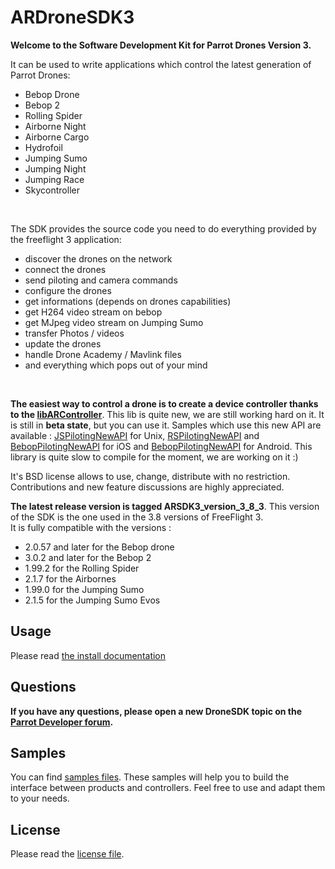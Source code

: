 ARDroneSDK3
===============

**Welcome to the Software Development Kit for Parrot Drones Version 3.**

It can be used to write applications which control the latest generation of Parrot Drones:
- Bebop Drone
- Bebop 2
- Rolling Spider
- Airborne Night
- Airborne Cargo
- Hydrofoil
- Jumping Sumo
- Jumping Night
- Jumping Race
- Skycontroller

<br>
  
The SDK provides the source code you need to do everything provided by the freeflight 3 application:
- discover the drones on the network
- connect the drones
- send piloting and camera commands
- configure the drones
- get informations (depends on drones capabilities)
- get H264 video stream on bebop
- get MJpeg video stream on Jumping Sumo
- transfer Photos / videos
- update the drones
- handle Drone Academy / Mavlink files
- and everything which pops out of your mind

<br>

**The easiest way to control a drone is to create a device controller thanks to the [libARController](https://github.com/Parrot-Developers/libARController)**. This lib is quite new, we are still working hard on it. It is still in **beta state**, but you can use it. Samples which use this new API are available : [JSPilotingNewAPI](https://github.com/Parrot-Developers/Samples/tree/master/Unix/JSPilotingNewAPI) for Unix, [RSPilotingNewAPI](https://github.com/Parrot-Developers/Samples/tree/master/iOS/RSPilotingNewAPI) and [BebopPilotingNewAPI](https://github.com/Parrot-Developers/Samples/tree/master/iOS/BebopPilotingNewAPI) for iOS and [BebopPilotingNewAPI](https://github.com/Parrot-Developers/Samples/tree/master/Android/BebopPilotingNewAPI) for Android. This library is quite slow to compile for the moment, we are working on it :)

It's BSD license allows to use, change, distribute with no restriction.
Contributions and new feature discussions are highly appreciated.


**The latest release version is tagged ARSDK3_version_3_8_3**. This version of the SDK is the one used in the 3.8 versions of FreeFlight 3. <br/>
It is fully compatible with the versions :

* 2.0.57 and later for the Bebop drone
* 3.0.2 and later for the Bebop 2
* 1.99.2 for the Rolling Spider
* 2.1.7 for the Airbornes
* 1.99.0 for the Jumping Sumo
* 2.1.5 for the Jumping Sumo Evos

Usage
-------------
Please read [the install documentation](https://github.com/ARDroneSDK3/Docs/blob/master/Installation/INSTALL)

Questions
----
**If you have any questions, please open a new DroneSDK topic on the [Parrot Developer forum](http://forum.developer.parrot.com/).**

Samples
---------
You can find [samples files](https://github.com/ARDroneSDK3/Samples.git). These samples will help you to build the interface between products and controllers. 
Feel free to use and adapt them to your needs.

License
---------
Please read the [license file](https://github.com/ARDroneSDK3/ARSDKBuildUtils/blob/master/LICENSE.md).